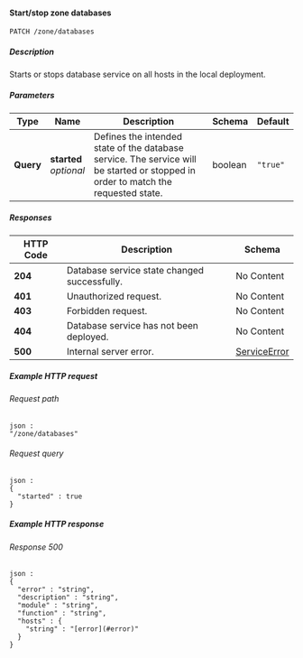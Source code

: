 
<a name="patch_zone_databases"></a>
#### Start/stop zone databases
```
PATCH /zone/databases
```


##### Description
Starts or stops database service on all hosts in the local deployment.


##### Parameters

|Type|Name|Description|Schema|Default|
|---|---|---|---|---|
|**Query**|**started**  <br>*optional*|Defines the intended state of the database service. The service will be started or stopped in order to match the requested state.|boolean|`"true"`|


##### Responses

|HTTP Code|Description|Schema|
|---|---|---|
|**204**|Database service state changed successfully.|No Content|
|**401**|Unauthorized request.|No Content|
|**403**|Forbidden request.|No Content|
|**404**|Database service has not been deployed.|No Content|
|**500**|Internal server error.|[ServiceError](../definitions/ServiceError.md#serviceerror)|


##### Example HTTP request

###### Request path
```
json :
"/zone/databases"
```


###### Request query
```
json :
{
  "started" : true
}
```


##### Example HTTP response

###### Response 500
```
json :
{
  "error" : "string",
  "description" : "string",
  "module" : "string",
  "function" : "string",
  "hosts" : {
    "string" : "[error](#error)"
  }
}
```



